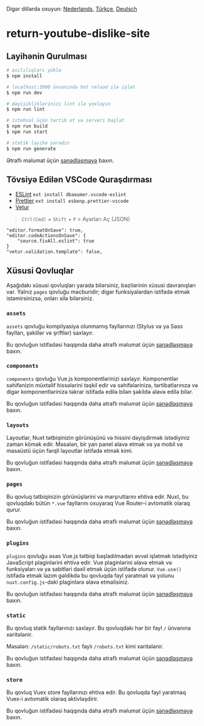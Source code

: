 Digər dillərdə oxuyun: [Nederlands](READMEnl.md), [Türkçe](READMEtr.md), [Deutsch](READMEde.md)

# return-youtube-dislike-site

## Layihənin Qurulması

```bash
# asılılıqları yüklə
$ npm install

# localhost:3000 ünvanında hot reload ilə işlət
$ npm run dev

# dəyişikliklərinizi lint ilə yoxlayın
$ npm run lint

# istehsal üçün tərtib et və serveri başlat
$ npm run build
$ npm run start

# statik layihə yaradın
$ npm run generate
```

Ətraflı məlumat üçün [sənədləşməyə](https://nuxtjs.org) baxın.

## Tövsiyə Edilən VSCode Quraşdırması

- [ESLint](https://marketplace.visualstudio.com/items?itemName=dbaeumer.vscode-eslint) `ext install dbaeumer.vscode-eslint`
- [Prettier](https://marketplace.visualstudio.com/items?itemName=esbenp.prettier-vscode) `ext install esbenp.prettier-vscode`
- [Vetur](https://marketplace.visualstudio.com/items?itemName=octref.vetur)

> `Ctrl(Cmd)` + `Shift` + `P` > Ayarları Aç (JSON)

```
"editor.formatOnSave": true,
"editor.codeActionsOnSave": {
    "source.fixAll.eslint": true
}
"vetur.validation.template": false,
```

## Xüsusi Qovluqlar

Aşağıdakı xüsusi qovluqları yarada bilərsiniz, bəzilərinin xüsusi davranışları var. Yalnız `pages` qovluğu məcburidir; digər funksiyalardan istifadə etmək istəmirsinizsə, onları silə bilərsiniz.

### `assets`

`assets` qovluğu kompilyasiya olunmamış fayllarınızı (Stylus və ya Sass faylları, şəkillər və şriftlər) saxlayır.

Bu qovluğun istifadəsi haqqında daha ətraflı məlumat üçün [sənədləşməyə](https://nuxtjs.org/docs/2.x/directory-structure/assets) baxın.

### `components`

`components` qovluğu Vue.js komponentlərinizi saxlayır. Komponentlər səhifənizin müxtəlif hissələrini təşkil edir və səhifələrinizə, tərtibatlarınıza və digər komponentlərinizə təkrar istifadə edilə bilən şəkildə əlavə edilə bilər.

Bu qovluğun istifadəsi haqqında daha ətraflı məlumat üçün [sənədləşməyə](https://nuxtjs.org/docs/2.x/directory-structure/components) baxın.

### `layouts`

Layoutlar, Nuxt tətbiqinizin görünüşünü və hissini dəyişdirmək istədiyiniz zaman kömək edir. Məsələn, bir yan panel əlavə etmək və ya mobil və masaüstü üçün fərqli layoutlar istifadə etmək kimi.

Bu qovluğun istifadəsi haqqında daha ətraflı məlumat üçün [sənədləşməyə](https://nuxtjs.org/docs/2.x/directory-structure/layouts) baxın.

### `pages`

Bu qovluq tətbiqinizin görünüşlərini və marşrutlarını ehtiva edir. Nuxt, bu qovluqdakı bütün `*.vue` fayllarını oxuyaraq Vue Router-i avtomatik olaraq qurur.

Bu qovluğun istifadəsi haqqında daha ətraflı məlumat üçün [sənədləşməyə](https://nuxtjs.org/docs/2.x/get-started/routing) baxın.

### `plugins`

`plugins` qovluğu əsas Vue.js tətbiqi başladılmadan əvvəl işlətmək istədiyiniz JavaScript plaginlərini ehtiva edir. Vue plaginlərini əlavə etmək və funksiyaları və ya sabitləri daxil etmək üçün istifadə olunur. `Vue.use()` istifadə etmək lazım gəldikdə bu qovluqda fayl yaratmalı və yolunu `nuxt.config.js`-dəki plaginlərə əlavə etməlisiniz.

Bu qovluğun istifadəsi haqqında daha ətraflı məlumat üçün [sənədləşməyə](https://nuxtjs.org/docs/2.x/directory-structure/plugins) baxın.

### `static`

Bu qovluq statik fayllarınızı saxlayır. Bu qovluqdakı hər bir fayl `/` ünvanına xəritələnir.

Məsələn: `/static/robots.txt` faylı `/robots.txt` kimi xəritələnir.

Bu qovluğun istifadəsi haqqında daha ətraflı məlumat üçün [sənədləşməyə](https://nuxtjs.org/docs/2.x/directory-structure/static) baxın.

### `store`

Bu qovluq Vuex store fayllarınızı ehtiva edir. Bu qovluqda fayl yaratmaq Vuex-i avtomatik olaraq aktivləşdirir.

Bu qovluğun istifadəsi haqqında daha ətraflı məlumat üçün [sənədləşməyə](https://nuxtjs.org/docs/2.x/directory-structure/store) baxın.